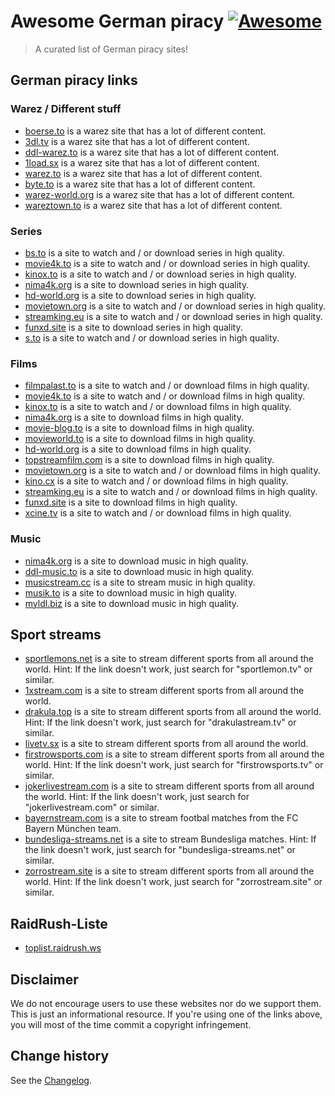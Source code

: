 # Awesome German piracy [![Awesome](https://awesome.re/badge.svg)](https://awesome.re)

> A curated list of German piracy sites!

## German piracy links

### Warez / Different stuff

* [boerse.to](https://boerse.to) is a warez site that has a lot of different content.
* [3dl.tv](https://3dl.tv) is a warez site that has a lot of different content.
* [ddl-warez.to](https://ddl-warez.to) is a warez site that has a lot of different content.
* [1load.sx](http://1load.sx/) is a warez site that has a lot of different content.
* [warez.to](https://warez.to/) is a warez site that has a lot of different content.
* [byte.to](http://byte.to/) is a warez site that has a lot of different content.
* [warez-world.org](https://warez-world.org/) is a warez site that has a lot of different content.
* [wareztown.to](https://wareztown.to/) is a warez site that has a lot of different content.

### Series

* [bs.to](https://bs.to) is a site to watch and / or download series in high quality.
* [movie4k.to](https://movie4k.to) is a site to watch and / or download series in high quality.
* [kinox.to](https://kinox.to) is a site to watch and / or download series in high quality.
* [nima4k.org](https://nima4k.org) is a site to download series in high quality.
* [hd-world.org](http://hd-world.org/) is a site to download series in high quality.
* [movietown.org](movietown.org) is a site to watch and / or download series in high quality.
* [streamking.eu](https://streamking.eu/) is a site to watch and / or download series in high quality.
* [funxd.site](https://funxd.site/) is a site to download series in high quality.
* [s.to](https://s.to/) is a site to watch and / or download series in high quality.

### Films

* [filmpalast.to](https://filmpalast.to) is a site to watch and / or download films in high quality.
* [movie4k.to](https://movie4k.to) is a site to watch and / or download films in high quality.
* [kinox.to](https://kinox.to) is a site to watch and / or download films in high quality.
* [nima4k.org](https://nima4k.org) is a site to download films in high quality.
* [movie-blog.to](https://movie-blog.to) is a site to download films in high quality.
* [movieworld.to](https://movieworld.to) is a site to download films in high quality.
* [hd-world.org](http://hd-world.org/) is a site to download films in high quality.
* [topstreamfilm.com](https://topstreamfilm.com/) is a site to download films in high quality.
* [movietown.org](movietown.org) is a site to watch and / or download films in high quality.
* [kino.cx](https://kino.cx/) is a site to watch and / or download films in high quality.
* [streamking.eu](https://streamking.eu/) is a site to watch and / or download films in high quality.
* [funxd.site](https://funxd.site/) is a site to download films in high quality.
* [xcine.tv](https://xcine.tv/) is a site to watch and / or download films in high quality.

### Music

* [nima4k.org](https://nima4k.org) is a site to download music in high quality.
* [ddl-music.to](https://ddl-music.to) is a site to download music in high quality.
* [musicstream.cc](https://musicstream.cc/) is a site to stream music in high quality.
* [musik.to](https://musik.to/) is a site to download music in high quality.
* [myldl.biz](https://myldl.biz/) is a site to download music in high quality.

## Sport streams

* [sportlemons.net](http://sportlemons.net) is a site to stream different sports from all around the world. Hint: If the link doesn't work, just search for "sportlemon.tv" or similar.
* [1xstream.com](http://1xstream.com) is a site to stream different sports from all around the world.
* [drakula.top](http://drakula.top) is a site to stream different sports from all around the world. Hint: If the link doesn't work, just search for "drakulastream.tv" or similar.
* [livetv.sx](http://livetv.sx) is a site to stream different sports from all around the world.
* [firstrowsports.com](http://firstrowsportes.com/) is a site to stream different sports from all around the world. Hint: If the link doesn't work, just search for "firstrowsports.tv" or similar.
* [jokerlivestream.com](http://jokerlivestream.com) is a site to stream different sports from all around the world. Hint: If the link doesn't work, just search for "jokerlivestream.com" or similar.
* [bayernstream.com](http://bayernstream.com) is a site to stream footbal matches from the FC Bayern München team.
* [bundesliga-streams.net](https://bundesliga-streams.net) is a site to stream Bundesliga matches. Hint: If the link doesn't work, just search for "bundesliga-streams.net" or similar.
* [zorrostream.site](http://www.zorrostream.site/) is a site to stream different sports from all around the world. Hint: If the link doesn't work, just search for "zorrostream.site" or similar.

## RaidRush-Liste

* [toplist.raidrush.ws](https://toplist.raidrush.ws/)

## Disclaimer

We do not encourage users to use these websites nor do we support them. This is just an informational resource. If you're using one of the links above, you will most of the time commit a copyright infringement.

Change history
--------------

See the [Changelog](https://github.com/SeppPenner/awesome-german-privacy/blob/master/Changelog.md).